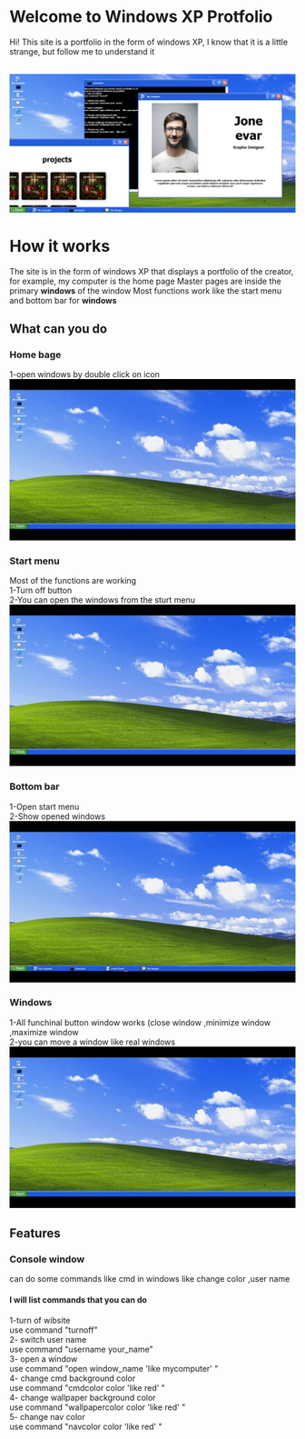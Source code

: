 # Welcome to Windows XP  Protfolio

Hi! This site is a portfolio in the form of windows XP, I know that it is a little strange, but follow me to understand it<br /><br />

![This is a alt text.](/assits/555.png "")



# How it works

The site is in the form of windows XP that displays a portfolio of the creator, 
for example, my computer is the home page
Master pages are inside the primary **windows** of the window
Most functions work like the start menu and bottom bar for **windows**

## What can you do
### Home bage 
1-open windows by double click on icon<br />
![This is a alt text.](/assits/readme/1.gif "")
### Start menu
Most of the functions are working <br />
1-Turn off button<br />
2-You can open the windows from the sturt menu<br />
![This is a alt text.](/assits/readme/2.gif "")
### Bottom bar
1-Open start menu <br />
2-Show opened windows<br />
![This is a alt text.](/assits/readme/3.gif "")
### Windows 
1-All funchinal button window works (close window ,minimize window ,maximize window<br />
2-you can move a window like real windows<br />
![This is a alt text.](/assits/readme/4.gif "")
## Features

### Console window
can do some commands like cmd in windows like change color ,user name 
#### I will list commands that you can do
 1-turn of wibsite <br />
use command "turnoff"<br />
2- switch user name <br />
use command "username your_name"<br />
3- open a window<br />
use command "open window_name   'like mycomputer'  "<br />
4- change cmd background color<br />
use command "cmdcolor color  'like red'  "<br />
4- change wallpaper background color<br />
use command "wallpapercolor color  'like red' "<br />
5- change nav color<br />
use command "navcolor color  'like red' " <br />
